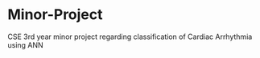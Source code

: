 # Minor-Project
CSE 3rd year minor project regarding classification of Cardiac Arrhythmia using ANN

